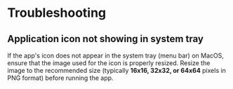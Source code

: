 # Troubleshooting

## Application icon not showing in system tray

If the app's icon does not appear in the system tray (menu bar) on MacOS, ensure that the image used for the icon is properly resized. Resize the image to the recommended size (typically **16x16, 32x32, or 64x64** pixels in PNG format) before running the app.